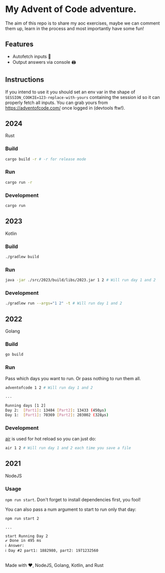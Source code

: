 # My Advent of Code adventure.

The aim of this repo is to share my aoc exercises, maybe we can comment them up, learn in the process and most importantly have some fun!

## Features

- Autofetch inputs 🎉
- Output answers via console 🖨

## Instructions

If you intend to use it you should set an env var in the shape of `SESSION_COOKIE=123-replace-with-yours` containing the session id so it can properly fetch all inputs. You can grab yours from https://adventofcode.com/ once logged in (devtools ftw!).

## 2024

Rust

### Build

```bash
cargo build -r # -r for release mode
```

### Run

```bash
cargo run -r
```

### Development

```bash
cargo run
```

## 2023

Kotlin

### Build

```bash
./gradlew build
```

### Run

```bash
java -jar ./src/2023/build/libs/2023.jar 1 2 # Will run day 1 and 2
```

### Development

```bash
./gradlew run --args="1 2" -t # Will run day 1 and 2
```

## 2022

Golang

### Build

```bash
go build
```

### Run

Pass which days you want to run. Or pass nothing to run them all.

```bash
adventofcode 1 2 # Will run day 1 and 2

...

Running days [1 2]
Day 2:  [Part1]: 13484 [Part2]: 13433 (450µs)
Day 1:  [Part1]: 70369 [Part2]: 203002 (328µs)
```

### Development

[air](https://github.com/cosmtrek/air) is used for hot reload so you can just do:

```bash
air 1 2 # Will run day 1 and 2 each time you save a file
```

## 2021

NodeJS

### Usage

`npm run start`. Don't forget to install dependencies first, you fool!

You can also pass a num argument to start to run only that day:

```
npm run start 2

...

start Running Day 2
✔ Done in 495 ms
ℹ Answer:
ℹ Day #2 part1: 1882980, part2: 1971232560
```

</br>
Made with ♥, NodeJS, Golang, Kotlin, and Rust
